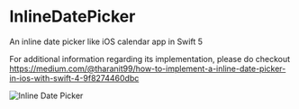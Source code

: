 # InlineDatePicker
An inline date picker like iOS calendar app in Swift 5

For additional information regarding its implementation, please do checkout https://medium.com/@tharanit99/how-to-implement-a-inline-date-picker-in-ios-with-swift-4-9f8274460dbc

![Inline Date Picker](https://miro.medium.com/max/283/1*ZlhccTVRGfx45htQm7l9IQ.png)
